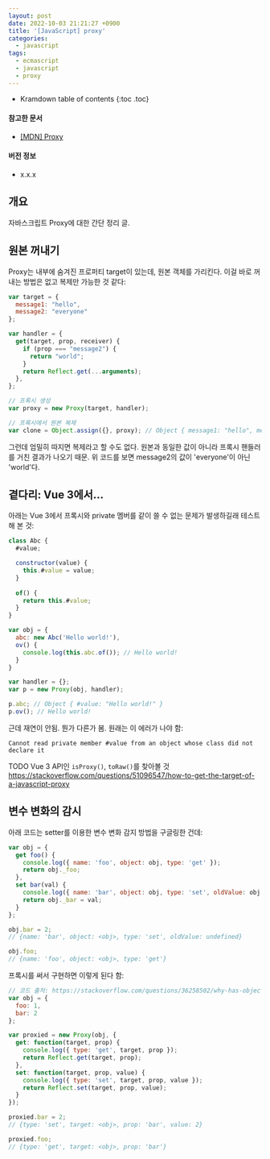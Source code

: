 ```yaml
---
layout: post
date: 2022-10-03 21:21:27 +0900
title: '[JavaScript] proxy'
categories:
  - javascript
tags:
  - ecmascript
  - javascript
  - proxy
---
```


* Kramdown table of contents
{:toc .toc}

#### 참고한 문서

- [\[MDN\] Proxy](https://developer.mozilla.org/en-US/docs/Web/JavaScript/Reference/Global_Objects/Proxy)

#### 버전 정보

- x.x.x


## 개요

자바스크립트 Proxy에 대한 간단 정리 글.


## 원본 꺼내기

Proxy는 내부에 숨겨진 프로퍼티 target이 있는데, 원본 객체를 가리킨다. 이걸 바로 꺼내는 방법은 없고 복제만 가능한 것 같다:

```js
var target = {
  message1: "hello",
  message2: "everyone"
};

var handler = {
  get(target, prop, receiver) {
    if (prop === "message2") {
      return "world";
    }
    return Reflect.get(...arguments);
  },
};

// 프록시 생성
var proxy = new Proxy(target, handler);

// 프록시에서 원본 복제
var clone = Object.assign({}, proxy); // Object { message1: "hello", message2: "world" }
```

그런데 엄밀히 따지면 복제라고 할 수도 없다. 원본과 동일한 값이 아니라 프록시 핸들러를 거친 결과가 나오기 때문. 위 코드를 보면 message2의 값이 'everyone'이 아닌 'world'다.


## 곁다리: Vue 3에서...

아래는 Vue 3에서 프록시와 private 멤버를 같이 쓸 수 없는 문제가 발생하길래 테스트해 본 것:

```js
class Abc {
  #value;

  constructor(value) {
    this.#value = value;
  }
  
  of() {
    return this.#value;
  }
}

var obj = {
  abc: new Abc('Hello world!'),
  ov() {
    console.log(this.abc.of()); // Hello world!
  }
}

var handler = {};
var p = new Proxy(obj, handler);

p.abc; // Object { #value: "Hello world!" }
p.ov(); // Hello world!
```

근데 재연이 안됨. 뭔가 다른가 봄. 원래는 이 에러가 나야 함:

```
Cannot read private member #value from an object whose class did not declare it
```

TODO Vue 3 API인 `isProxy()`, `toRaw()`를 찾아볼 것  
https://stackoverflow.com/questions/51096547/how-to-get-the-target-of-a-javascript-proxy


## 변수 변화의 감시

아래 코드는 setter를 이용한 변수 변화 감지 방법을 구글링한 건데:

```js
var obj = {
  get foo() {
    console.log({ name: 'foo', object: obj, type: 'get' });
    return obj._foo;
  },
  set bar(val) {
    console.log({ name: 'bar', object: obj, type: 'set', oldValue: obj._bar });
    return obj._bar = val;
  }
};

obj.bar = 2;
// {name: 'bar', object: <obj>, type: 'set', oldValue: undefined}

obj.foo;
// {name: 'foo', object: <obj>, type: 'get'}
```

프록시를 써서 구현하면 이렇게 된다 함:

```js
// 코드 출처: https://stackoverflow.com/questions/36258502/why-has-object-observe-been-deprecated
var obj = {
  foo: 1,
  bar: 2
};

var proxied = new Proxy(obj, {
  get: function(target, prop) {
    console.log({ type: 'get', target, prop });
    return Reflect.get(target, prop);
  },
  set: function(target, prop, value) {
    console.log({ type: 'set', target, prop, value });
    return Reflect.set(target, prop, value);
  }
});

proxied.bar = 2;
// {type: 'set', target: <obj>, prop: 'bar', value: 2}

proxied.foo;
// {type: 'get', target: <obj>, prop: 'bar'}
```
